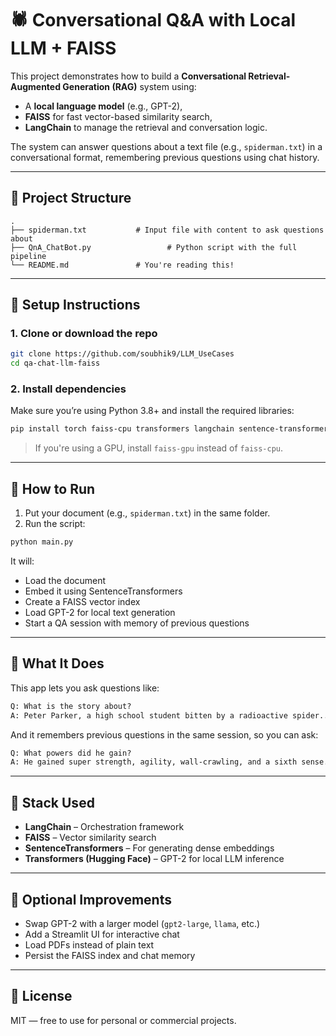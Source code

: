 # 🕷️ Conversational Q\&A with Local LLM + FAISS

This project demonstrates how to build a **Conversational Retrieval-Augmented Generation (RAG)** system using:

* A **local language model** (e.g., GPT-2),
* **FAISS** for fast vector-based similarity search,
* **LangChain** to manage the retrieval and conversation logic.

The system can answer questions about a text file (e.g., `spiderman.txt`) in a conversational format, remembering previous questions using chat history.

---

## 📂 Project Structure

```
.
├── spiderman.txt           # Input file with content to ask questions about
├── QnA_ChatBot.py                 # Python script with the full pipeline
└── README.md               # You're reading this!
```

---

## 🔧 Setup Instructions

### 1. Clone or download the repo

```bash
git clone https://github.com/soubhik9/LLM_UseCases
cd qa-chat-llm-faiss
```

### 2. Install dependencies

Make sure you’re using Python 3.8+ and install the required libraries:

```bash
pip install torch faiss-cpu transformers langchain sentence-transformers
```

> If you're using a GPU, install `faiss-gpu` instead of `faiss-cpu`.

---

## 🚀 How to Run

1. Put your document (e.g., `spiderman.txt`) in the same folder.
2. Run the script:

```bash
python main.py
```

It will:

* Load the document
* Embed it using SentenceTransformers
* Create a FAISS vector index
* Load GPT-2 for local text generation
* Start a QA session with memory of previous questions

---

## 🧠 What It Does

This app lets you ask questions like:

```txt
Q: What is the story about?
A: Peter Parker, a high school student bitten by a radioactive spider...
```

And it remembers previous questions in the same session, so you can ask:

```txt
Q: What powers did he gain?
A: He gained super strength, agility, wall-crawling, and a sixth sense...
```

---

## 🧱 Stack Used

* **LangChain** – Orchestration framework
* **FAISS** – Vector similarity search
* **SentenceTransformers** – For generating dense embeddings
* **Transformers (Hugging Face)** – GPT-2 for local LLM inference

---

## 🔀 Optional Improvements

* Swap GPT-2 with a larger model (`gpt2-large`, `llama`, etc.)
* Add a Streamlit UI for interactive chat
* Load PDFs instead of plain text
* Persist the FAISS index and chat memory

---

## 📜 License

MIT — free to use for personal or commercial projects.
